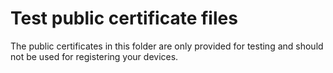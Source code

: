 # Test public certificate files

The public certificates in this folder are only provided for testing and should
not be used for registering your devices.
